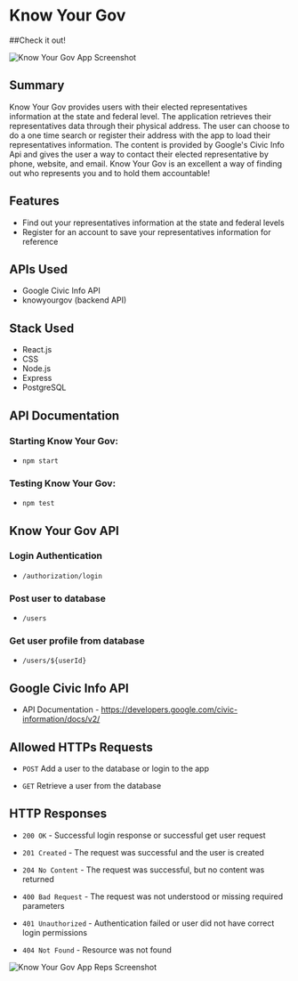 # Know Your Gov

##Check it out! 

![Know Your Gov App Screenshot](/src/images/knowyourgov_home.png "Know Your Gov")  

## Summary

Know Your Gov provides users with their elected representatives information at the state and federal level. The application retrieves their representatives data through their physical address. The user can choose to do a one time search or register their address with the app to load their representatives information. The content is provided by Google's Civic Info Api and gives the user a way to contact their elected representative by phone, website, and email. Know Your Gov is an excellent a way of finding out who represents you and to hold them accountable!

## Features 
- Find out your representatives information at the state and federal levels
- Register for an account to save your representatives information for reference

## APIs Used
- Google Civic Info API
- knowyourgov (backend API)

## Stack Used
- React.js
- CSS
- Node.js
- Express
- PostgreSQL

## API Documentation

### Starting Know Your Gov:

- `npm start`

### Testing Know Your Gov:

- `npm test`

## Know Your Gov API

### Login Authentication

- `/authorization/login`

### Post user to database

- `/users`

### Get user profile from database

- `/users/${userId}`

## Google Civic Info API

- API Documentation - https://developers.google.com/civic-information/docs/v2/

## Allowed HTTPs Requests

- `POST` Add a user to the database or login to the app

- `GET` Retrieve a user from the database 

## HTTP Responses

- `200 OK` - Successful login response or successful get user request

- `201 Created` - The request was successful and the user is created

- `204 No Content` - The request was successful, but no content was returned

- `400 Bad Request` - The request was not understood or missing required parameters

- `401 Unauthorized` - Authentication failed or user did not have correct login permissions

- `404 Not Found` - Resource was not found

![Know Your Gov App Reps Screenshot](/src/images/knowyourgov_reps.png "Know Your Gov Reps")



